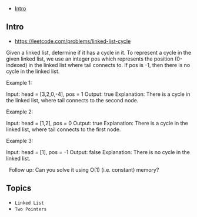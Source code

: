 - [Intro](#intro)

## Intro

- https://leetcode.com/problems/linked-list-cycle

Given a linked list, determine if it has a cycle in it.
To represent a cycle in the given linked list, we use an integer pos which represents the position (0-indexed) in the linked list where tail connects to. If pos is -1, then there is no cycle in the linked list.
 

Example 1:

Input: head = [3,2,0,-4], pos = 1
Output: true
Explanation: There is a cycle in the linked list, where tail connects to the second node.




Example 2:

Input: head = [1,2], pos = 0
Output: true
Explanation: There is a cycle in the linked list, where tail connects to the first node.




Example 3:

Input: head = [1], pos = -1
Output: false
Explanation: There is no cycle in the linked list.



 
Follow up:
Can you solve it using O(1) (i.e. constant) memory?


## Topics

- `Linked List`
- `Two Pointers`


